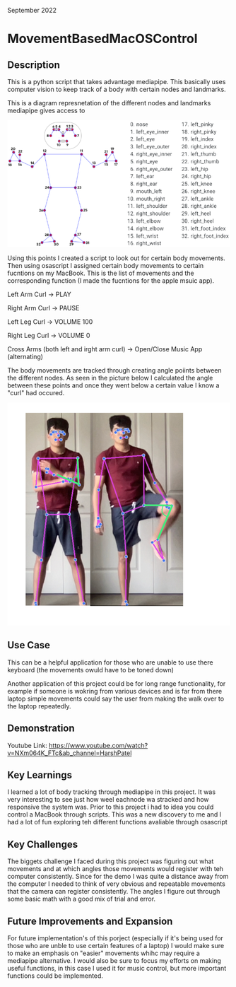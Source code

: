 September 2022

# MovementBasedMacOSControl

## Description

This is a python script that takes advantage mediapipe. This basically uses computer vision to keep track of a body with certain nodes and landmarks. 

This is a diagram represnetation of the different nodes and landmarks mediapipe gives access to

![mediapipe diagram](https://github.com/harshp30/MovementBasedMacOSControl/blob/main/images/chart.png)

Using this points I created a script to look out for certain body movements. Then using osascript I assigned certain body movements to certain fucntions on my MacBook. This is the list of movements and the corresponding function (I made the fucntions for the apple msuic app).

Left Arm Curl -> PLAY

Right Arm Curl -> PAUSE

Left Leg Curl -> VOLUME 100

Right Leg Curl -> VOLUME 0

Cross Arms (both left and irght arm curl) -> Open/Close Music App (alternating)

The body movements are tracked through creating angle poiints between the different nodes. As seen in the picture below I calculated the angle between these points and once they went below a certain value I know a "curl" had occured. 

![angle diagram](https://github.com/harshp30/MovementBasedMacOSControl/blob/main/images/angles.png)

## Use Case

This can be a helpful application for those who are unable to use there keyboard (the movements owuld have to be toned down)

Another application of this project could be for long range functionality, for example if someone is wokring from various devices and is far from there laptop simple movements could say the user from making the walk over to the laptop repeatedly.

## Demonstration

Youtube Link: https://www.youtube.com/watch?v=NXm064K_FTc&ab_channel=HarshPatel

## Key Learnings

I learned a lot of body tracking through mediapipe in this project. It was very interesting to see just how weel eachnode wa stracked and how responsive the system was. Prior to this project i had to idea you could control a MacBook through scripts. This was a new discovery to me and I had a lot of fun exploring teh different functions avaliable through osascript

## Key Challenges

The biggets challenge I faced during this project was figuring out what movements and at which angles those movements would register with teh computer consistently. Since for the demo I was quite a distance away from the computer I needed to think of very obvious and repeatable movements that the camera can register consistently. The angles I figure out through some basic math with a good mix of trial and error.

## Future Improvements and Expansion

For future implementation's of this porject (especially if it's being used for those who are unble to use certain features of a laptop) I would make sure to make an emphasis on "easier" movements whihc may require a mediapipe alternative. I would also be sure to focus my efforts on making useful functions, in this case I used it for music control, but more important functions could be implemented.
